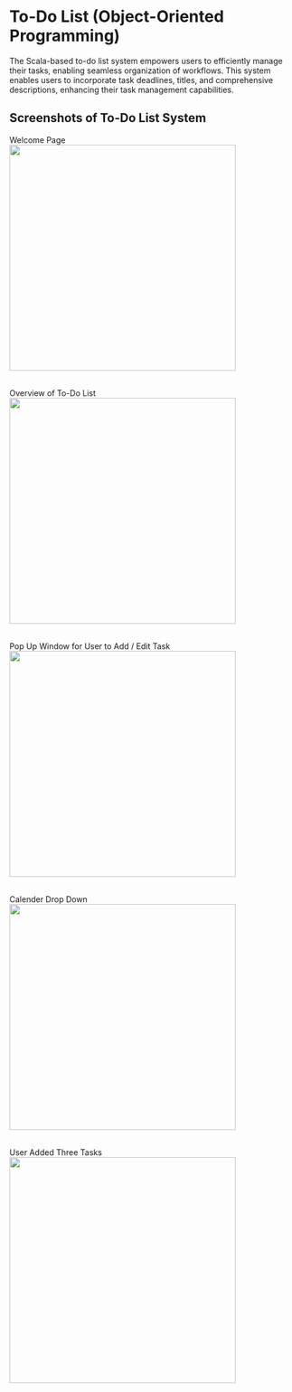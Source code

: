 # To-Do List (Object-Oriented Programming) 
The Scala-based to-do list system empowers users to efficiently manage their tasks, enabling seamless organization of workflows. This system enables users to incorporate task deadlines, titles, and comprehensive descriptions, enhancing their task management capabilities. 

## Screenshots of To-Do List System
Welcome Page <br />
<img src="https://github.com/xyoongi/To-Do-List/assets/86104103/307ab29b-b370-4f14-bc00-613fcf5bd9c0" width="400"/>
<br /> <br />

Overview of To-Do List <br />
<img src="https://github.com/xyoongi/To-Do-List/assets/86104103/c82da0b4-87be-4f0f-a193-accecdff375c" width="400"/>
<br /> <br />

Pop Up Window for User to Add / Edit Task <br />
<img src="https://github.com/xyoongi/To-Do-List/assets/86104103/d0dc8627-7db2-4eba-916b-1774db1f4f43" width="400"/>
<br /> <br />

Calender Drop Down <br />
<img src="https://github.com/xyoongi/To-Do-List/assets/86104103/94a21a3c-099d-4070-9299-acc2658ad85b" width="400"/>
<br /> <br />

User Added Three Tasks <br />
<img src="https://github.com/xyoongi/To-Do-List/assets/86104103/25f22d61-74d0-4f6b-af01-21df42396bd2" width="400"/>
<br /> <br />

